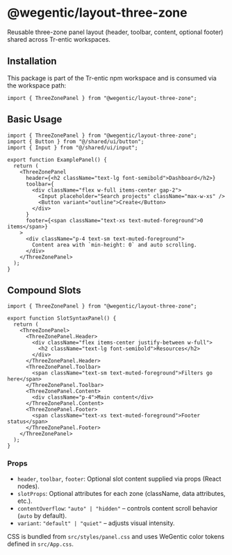 # @wegentic/layout-three-zone

Reusable three-zone panel layout (header, toolbar, content, optional footer) shared across Tr-entic workspaces.

## Installation

This package is part of the Tr-entic npm workspace and is consumed via the workspace path:

```tsx
import { ThreeZonePanel } from "@wegentic/layout-three-zone";
```

## Basic Usage

```tsx
import { ThreeZonePanel } from "@wegentic/layout-three-zone";
import { Button } from "@/shared/ui/button";
import { Input } from "@/shared/ui/input";

export function ExamplePanel() {
  return (
    <ThreeZonePanel
      header={<h2 className="text-lg font-semibold">Dashboard</h2>}
      toolbar={
        <div className="flex w-full items-center gap-2">
          <Input placeholder="Search projects" className="max-w-xs" />
          <Button variant="outline">Create</Button>
        </div>
      }
      footer={<span className="text-xs text-muted-foreground">0 items</span>}
    >
      <div className="p-4 text-sm text-muted-foreground">
        Content area with `min-height: 0` and auto scrolling.
      </div>
    </ThreeZonePanel>
  );
}
```

## Compound Slots

```tsx
import { ThreeZonePanel } from "@wegentic/layout-three-zone";

export function SlotSyntaxPanel() {
  return (
    <ThreeZonePanel>
      <ThreeZonePanel.Header>
        <div className="flex items-center justify-between w-full">
          <h2 className="text-lg font-semibold">Resources</h2>
        </div>
      </ThreeZonePanel.Header>
      <ThreeZonePanel.Toolbar>
        <span className="text-sm text-muted-foreground">Filters go here</span>
      </ThreeZonePanel.Toolbar>
      <ThreeZonePanel.Content>
        <div className="p-4">Main content</div>
      </ThreeZonePanel.Content>
      <ThreeZonePanel.Footer>
        <span className="text-xs text-muted-foreground">Footer status</span>
      </ThreeZonePanel.Footer>
    </ThreeZonePanel>
  );
}
```

### Props

- `header`, `toolbar`, `footer`: Optional slot content supplied via props (React nodes).
- `slotProps`: Optional attributes for each zone (className, data attributes, etc.).
- `contentOverflow`: `"auto" | "hidden"` – controls content scroll behavior (`auto` by default).
- `variant`: `"default" | "quiet"` – adjusts visual intensity.

CSS is bundled from `src/styles/panel.css` and uses WeGentic color tokens defined in `src/App.css`.

